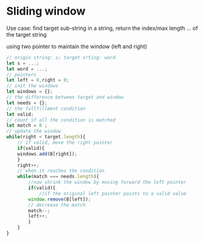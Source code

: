 # Sliding window

Use case: find target sub-string in a string, return the index/max length ... of the target string

using two pointer to maintain the window (left and right)

```js
// origin string: s; target srting: word 
let s = ...;
let word = ...;
// pointers
let left = 0,right = 0;
// init the windows
let windows = {};
// the difference between target and window
let needs = {};
// the fullfillment condition
let valid;
// count if all the condition is matched
let match = 0 ;
// update the window
while(right < target.length){
    // if valid, move the right pointer
    if(valid){
    windows.add(B[right]);
    }
    right++;
    // when it reaches the condition
    while(match === needs.length){
        //now shrink the window by moving forward the left pointer
        if(valid){
            //if the original left pointer points to a valid value
        window.remove(B[left]);
        // decrease the match
        match--;
        left++;
        }
    }
}
```

